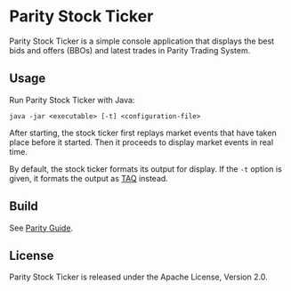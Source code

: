 Parity Stock Ticker
===================

Parity Stock Ticker is a simple console application that displays the best
bids and offers (BBOs) and latest trades in Parity Trading System.


Usage
-----

Run Parity Stock Ticker with Java:

    java -jar <executable> [-t] <configuration-file>

After starting, the stock ticker first replays market events that have taken
place before it started. Then it proceeds to display market events in real
time.

By default, the stock ticker formats its output for display. If the `-t`
option is given, it formats the output as [TAQ][] instead.

  [TAQ]: ../parity-file/doc/TAQ.md


Build
-----

See [Parity Guide][].

  [Parity Guide]: https://github.com/paritytrading/documentation


License
-------

Parity Stock Ticker is released under the Apache License, Version 2.0.
